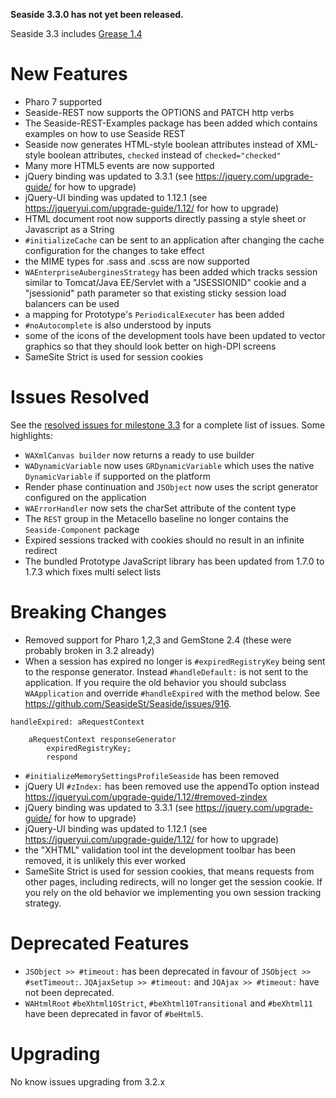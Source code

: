 **Seaside 3.3.0 has not yet been released.**

Seaside 3.3 includes [Grease 1.4](https://github.com/SeasideSt/Grease/wiki/Grease-1.4-Changelog)

# New Features #
- Pharo 7 supported
- Seaside-REST now supports the OPTIONS and PATCH http verbs
- The Seaside-REST-Examples package has been added which contains examples on how to use Seaside REST
- Seaside now generates HTML-style boolean attributes instead of XML-style boolean attributes, `checked` instead of `checked="checked"`
- Many more HTML5 events are now supported
- jQuery binding was updated to 3.3.1 (see https://jquery.com/upgrade-guide/ for how to upgrade)
- jQuery-UI binding was updated to 1.12.1 (see https://jqueryui.com/upgrade-guide/1.12/ for how to upgrade)
- HTML document root now supports directly passing a style sheet or Javascript as a String
- `#initializeCache` can be sent to an application after changing the cache configuration for the changes to take effect
- the MIME types for .sass and .scss are now supported
- `WAEnterpriseAuberginesStrategy` has been added which tracks session similar to Tomcat/Java EE/Servlet with a "JSESSIONID" cookie and a "jsessionid" path parameter so that existing sticky session load balancers can be used
- a mapping for Prototype's `PeriodicalExecuter` has been added
- `#noAutocomplete` is also understood by inputs
- some of the icons of the development tools have been updated to vector graphics so that they should look better on high-DPI screens
- SameSite Strict is used for session cookies

# Issues Resolved #
See the [resolved issues for milestone 3.3](https://github.com/SeasideSt/Seaside/milestone/4?closed=1) for a complete list of issues. Some highlights:

- `WAXmlCanvas builder` now returns a ready to use builder
- `WADynamicVariable` now uses `GRDynamicVariable` which uses the native `DynamicVariable` if supported on the platform
- Render phase continuation and `JSObject` now uses the script generator configured on the application
- `WAErrorHandler` now sets the charSet attribute of the content type
- The `REST` group in the Metacello baseline no longer contains the `Seaside-Component` package
- Expired sessions tracked with cookies should no result in an infinite redirect
- The bundled Prototype JavaScript library has been updated from 1.7.0 to 1.7.3 which fixes multi select lists

# Breaking Changes #

- Removed support for Pharo 1,2,3 and GemStone 2.4 (these were probably broken in 3.2 already)
- When a session has expired no longer is `#expiredRegistryKey` being sent to the response generator. Instead `#handleDefault:` is not sent to the application. If you require the old behavior you should subclass `WAApplication` and override `#handleExpired` with the method below. See https://github.com/SeasideSt/Seaside/issues/916.
```smalltalk
handleExpired: aRequestContext
	
	aRequestContext responseGenerator
		expiredRegistryKey;
		respond
```
- `#initializeMemorySettingsProfileSeaside` has been removed
- jQuery UI `#zIndex:` has been removed use the appendTo option instead https://jqueryui.com/upgrade-guide/1.12/#removed-zindex
- jQuery binding was updated to 3.3.1 (see https://jquery.com/upgrade-guide/ for how to upgrade)
- jQuery-UI binding was updated to 1.12.1 (see https://jqueryui.com/upgrade-guide/1.12/ for how to upgrade)
- the "XHTML" validation tool int the development toolbar has been removed, it is unlikely this ever worked
- SameSite Strict is used for session cookies, that means requests from other pages, including redirects, will no longer get the session cookie. If you rely on the old behavior we implementing you own session tracking strategy.

# Deprecated Features #
- `JSObject >> #timeout:` has been deprecated in favour of `JSObject >> #setTimeout:`. `JQAjaxSetup >> #timeout:` and `JQAjax >> #timeout:` have not been deprecated.
- `WAHtmlRoot` `#beXhtml10Strict`, `#beXhtml10Transitional` and `#beXhtml11` have been deprecated in favor of `#beHtml5`.

# Upgrading #

No know issues upgrading from 3.2.x